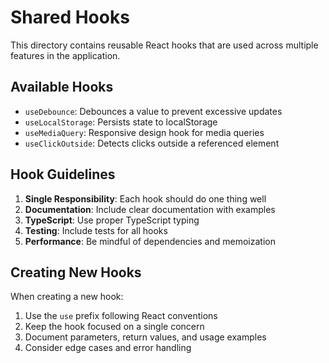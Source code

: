 # Shared Hooks

This directory contains reusable React hooks that are used across multiple features in the application.

## Available Hooks

- `useDebounce`: Debounces a value to prevent excessive updates
- `useLocalStorage`: Persists state to localStorage
- `useMediaQuery`: Responsive design hook for media queries
- `useClickOutside`: Detects clicks outside a referenced element

## Hook Guidelines

1. **Single Responsibility**: Each hook should do one thing well
2. **Documentation**: Include clear documentation with examples
3. **TypeScript**: Use proper TypeScript typing
4. **Testing**: Include tests for all hooks
5. **Performance**: Be mindful of dependencies and memoization

## Creating New Hooks

When creating a new hook:

1. Use the `use` prefix following React conventions
2. Keep the hook focused on a single concern
3. Document parameters, return values, and usage examples
4. Consider edge cases and error handling
